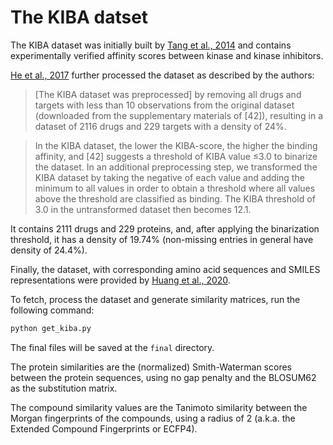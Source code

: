 # The KIBA datset

The KIBA dataset was initially built by [Tang et al., 2014](https://pubs.acs.org/doi/10.1021/ci400709d) and contains experimentally verified affinity scores between kinase and kinase inhibitors.

[He et al., 2017](https://jcheminf.biomedcentral.com/articles/10.1186/s13321-017-0209-z) further processed the dataset as described by the authors:

> \[The KIBA dataset was preprocessed\] by removing all drugs and targets with less than 10 observations from the original dataset (downloaded from the supplementary materials of [42]), resulting in a dataset of 2116 drugs and 229 targets with a density of 24%.

> In the KIBA dataset, the lower the KIBA-score, the higher the binding affinity, and [42] suggests a threshold of KIBA value ≤3.0 to binarize the dataset. In an additional preprocessing step, we transformed the KIBA dataset by taking the negative of each value and adding the minimum to all values in order to obtain a threshold where all values above the threshold are classified as binding. The KIBA threshold of 3.0 in the untransformed dataset then becomes 12.1. 

It contains 2111 drugs and 229 proteins, and, after applying the binarization threshold, it has a density of 19.74% (non-missing entries in general have density of 24.4%).

Finally, the dataset, with corresponding amino acid sequences and SMILES representations were provided by [Huang et al., 2020](https://academic.oup.com/bioinformatics/article/36/22-23/5545/6020256).

To fetch, process the dataset and generate similarity matrices, run the following command:

```bash
python get_kiba.py
```

The final files will be saved at the `final` directory.

The protein similarities are the (normalized) Smith-Waterman scores between the protein sequences, using no gap penalty and the BLOSUM62 as the substitution matrix.

The compound similarity values are the Tanimoto similarity between the Morgan fingerprints of the compounds, using a radius of 2 (a.k.a. the Extended Compound Fingerprints or ECFP4).
